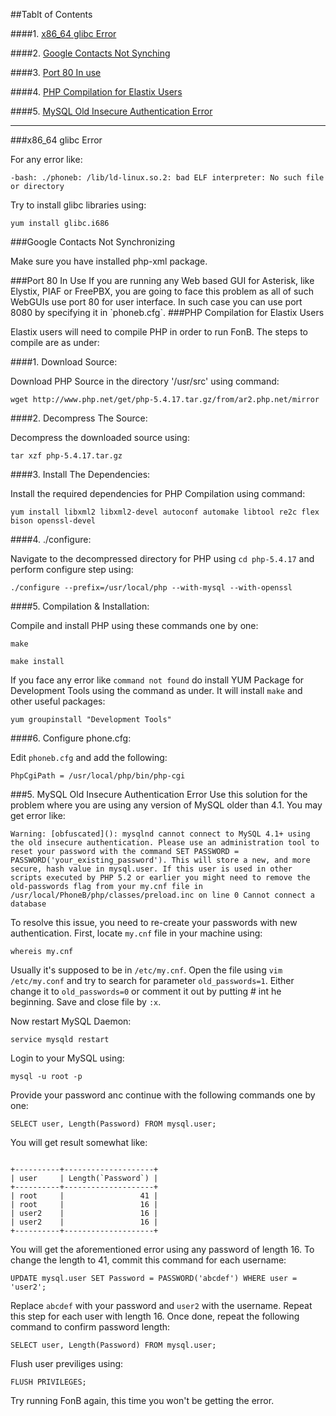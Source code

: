 ##Tablt of Contents

####1. [x86_64 glibc Error](#x8664error)

####2. [Google Contacts Not Synching](#googlesyncerror)

####3. [Port 80 In use](#port80inuse)

####4. [PHP Compilation for Elastix Users](#phpcompilation)

####5. [MySQL Old Insecure Authentication Error](#mysqlautherror)
___

<a name="x8664error"/>
###x86_64 glibc Error 

For any error like:

```
-bash: ./phoneb: /lib/ld-linux.so.2: bad ELF interpreter: No such file or directory
```

Try to install glibc libraries using:
```
yum install glibc.i686
```

<a name="googlesyncerror"/>
###Google Contacts Not Synchronizing

Make sure you have installed php-xml package.


<a name="port80inuse"/>
###Port 80 In Use
If you are running any Web based GUI for Asterisk, like Elystix, PIAF or FreePBX, you are going to face this problem as all of such WebGUIs use port 80 for user interface. In such case you can use port 8080 by specifying it in `phoneb.cfg`.


<a name="phpcompilation"/>
###PHP Compilation for Elastix Users

Elastix users will need to compile PHP in order to run FonB. The steps to compile are as under:

####1. Download Source:

Download PHP Source in the directory '/usr/src' using command:
```
wget http://www.php.net/get/php-5.4.17.tar.gz/from/ar2.php.net/mirror
```
####2. Decompress The Source:

Decompress the downloaded source using:

```
tar xzf php-5.4.17.tar.gz
```

####3. Install The Dependencies:

Install the required dependencies for PHP Compilation using command:

```
yum install libxml2 libxml2-devel autoconf automake libtool re2c flex bison openssl-devel
```

####4. ./configure:

Navigate to the decompressed directory for PHP using `cd php-5.4.17` and perform configure step using:

```
./configure --prefix=/usr/local/php --with-mysql --with-openssl
```

####5. Compilation & Installation:

Compile and install PHP using these commands one by one:

```
make

make install
```

If you face any error like `command not found` do install YUM Package for Development Tools using the command as under. It will install `make` and other useful packages:

`
yum groupinstall "Development Tools"
`

####6. Configure phone.cfg:

Edit `phoneb.cfg` and add the following:

```
PhpCgiPath = /usr/local/php/bin/php-cgi
```

<a name="mysqlautherror"/>
###5. MySQL Old Insecure Authentication Error
Use this solution for the problem where you are using any version of MySQL older than 4.1. You may get error like:

```
Warning: [obfuscated](): mysqlnd cannot connect to MySQL 4.1+ using the old insecure authentication. Please use an administration tool to reset your password with the command SET PASSWORD = PASSWORD('your_existing_password'). This will store a new, and more secure, hash value in mysql.user. If this user is used in other scripts executed by PHP 5.2 or earlier you might need to remove the old-passwords flag from your my.cnf file in /usr/local/PhoneB/php/classes/preload.inc on line 0 Cannot connect a database
```

To resolve this issue, you need to re-create your passwords with new authentication. First, locate `my.cnf` file in your machine using:

```
whereis my.cnf
```
Usually it's supposed to be in `/etc/my.cnf`. Open the file using `vim /etc/my.conf` and try to search for parameter `old_passwords=1`. Either change it to `old_passwords=0` or comment it out by putting # int he beginning. Save and close file by `:x`.

Now restart MySQL Daemon:

```
service mysqld restart
```

Login to your MySQL using:

```
mysql -u root -p

```
Provide your password anc continue with the following commands one by one:

```
SELECT user, Length(Password) FROM mysql.user;
```
You will get result somewhat like:

```

+----------+--------------------+
| user     | Length(`Password`) |
+----------+--------------------+
| root     |                 41 |
| root     |                 16 |
| user2    |                 16 |
| user2    |                 16 |
+----------+--------------------+
```

You will get the aforementioned error using any password of length 16. To change the length to 41, commit this command for each username:

```
UPDATE mysql.user SET Password = PASSWORD('abcdef') WHERE user = 'user2';

```

Replace `abcdef` with your password and `user2` with the username. Repeat this step for each user with length 16. Once done, repeat the following command to confirm password length:

```
SELECT user, Length(Password) FROM mysql.user;
```

Flush user previliges using:

```
FLUSH PRIVILEGES;
```

Try running FonB again, this time you won't be getting the error.
